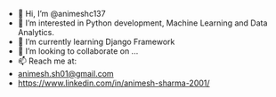 - 👋 Hi, I’m @animeshc137
- 👀 I’m interested in Python development, Machine Learning and Data Analytics.
- 🌱 I’m currently learning Django Framework
- 💞️ I’m looking to collaborate on ...
- 📫 Reach me at:
- animesh.sh01@gmail.com
- https://www.linkedin.com/in/animesh-sharma-2001/

<!---
animeshc137/animeshc137 is a ✨ special ✨ repository because its `README.md` (this file) appears on your GitHub profile.
You can click the Preview link to take a look at your changes.
--->
